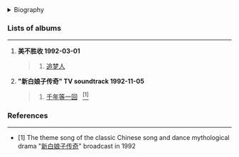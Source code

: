 <details>
<summary>Biography</summary>

![高胜美](https://thumbsnap.com/i/YxmqazfP.png)

?> Born in 1969 in Kaohsiung, Taiwan, he debuted as a famous singer at the age of sixteen.

</details>


### Lists of albums
---

1. **美不胜收 1992-03-01**
    > 1. [追梦人](https://e1.pcloud.link/publink/show?code=XZuim8Z6wXn4WFkOaXFj6T1St4l7Hys2c2k)
2. **"新白娘子传奇" TV soundtrack 1992-11-05** 
    > 1. [千年等一回](https://e1.pcloud.link/publink/show?code=XZzrm8ZBDyBzWn9PGHDEslbYFP0nYfOvyJ7 ':id=gsm_qndyh')&nbsp;&nbsp;&nbsp;[<sup>[1]</sup>](#refer-anchor-1) 

### References
---

- <span id="refer-anchor-1">[1]</span> The theme song of the classic Chinese song and dance mythological drama "[新白娘子传奇](./docs/artists/zuohongyuan)" broadcast in 1992